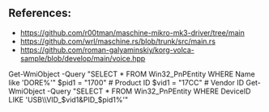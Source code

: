 ## References:
- https://github.com/r00tman/maschine-mikro-mk3-driver/tree/main
- https://github.com/wrl/maschine.rs/blob/trunk/src/main.rs
- https://github.com/roman-galyaminskiy/korg-volca-sample/blob/develop/main/voice.hpp

Get-WmiObject -Query "SELECT * FROM Win32_PnPEntity WHERE Name like 'DORE%'"
$pid1 = "1700"  # Product ID
$vid1 = "17CC"  # Vendor ID
Get-WmiObject -Query "SELECT * FROM Win32_PnPEntity WHERE DeviceID LIKE 'USB\\VID_$vid1&PID_$pid1%'"